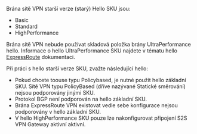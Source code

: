Brána sítě VPN starší verze (starý) Hello SKU jsou:

* Basic
* Standard
* HighPerformance

Brána sítě VPN nebude používat skladová položka brány UltraPerformance hello. Informace o hello UltraPerformance SKU najdete v tématu hello [ExpressRoute](../articles/expressroute/expressroute-about-virtual-network-gateways.md) dokumentaci.

Při práci s hello starší verze SKU, zvažte následující hello:

* Pokud chcete toouse typu Policybased, je nutné použít hello základní SKU. Sítě VPN typu PolicyBased (dříve nazývané Statické směrování) nejsou podporovány jinými SKU.
* Protokol BGP není podporován na hello základní SKU.
* Brána ExpressRoute VPN existovat vedle sebe konfigurace nejsou podporovány v hello základní SKU.
* V hello HighPerformance SKU pouze lze nakonfigurovat připojení S2S VPN Gateway aktivní aktivní.
